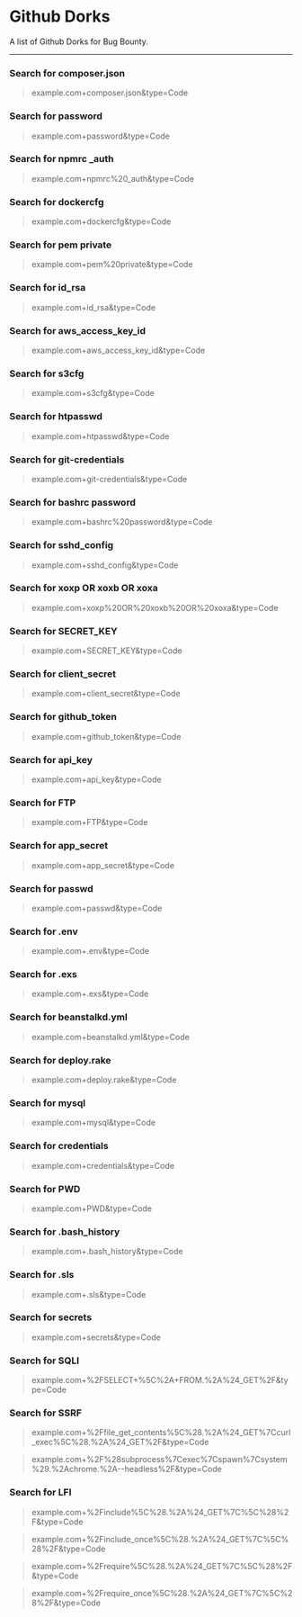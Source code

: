 # Github Dorks

A list of Github Dorks for Bug Bounty.

---

### Search for composer.json

> example.com+composer.json&type=Code

### Search for password

> example.com+password&type=Code

### Search for npmrc _auth

> example.com+npmrc%20_auth&type=Code

### Search for dockercfg

> example.com+dockercfg&type=Code

### Search for pem private

> example.com+pem%20private&type=Code

### Search for id_rsa

> example.com+id_rsa&type=Code

### Search for aws_access_key_id

> example.com+aws_access_key_id&type=Code

### Search for s3cfg

> example.com+s3cfg&type=Code

### Search for htpasswd

> example.com+htpasswd&type=Code

### Search for git-credentials

> example.com+git-credentials&type=Code

### Search for bashrc password

> example.com+bashrc%20password&type=Code

### Search for sshd_config

> example.com+sshd_config&type=Code

### Search for xoxp OR xoxb OR xoxa

> example.com+xoxp%20OR%20xoxb%20OR%20xoxa&type=Code

### Search for SECRET_KEY

> example.com+SECRET_KEY&type=Code

### Search for client_secret

> example.com+client_secret&type=Code

### Search for github_token

> example.com+github_token&type=Code

### Search for api_key

> example.com+api_key&type=Code

### Search for FTP

> example.com+FTP&type=Code

### Search for app_secret

> example.com+app_secret&type=Code

### Search for passwd

> example.com+passwd&type=Code

### Search for .env

> example.com+.env&type=Code

### Search for .exs

> example.com+.exs&type=Code

### Search for beanstalkd.yml

> example.com+beanstalkd.yml&type=Code

### Search for deploy.rake

> example.com+deploy.rake&type=Code

### Search for mysql

> example.com+mysql&type=Code

### Search for credentials

> example.com+credentials&type=Code

### Search for PWD

> example.com+PWD&type=Code

### Search for .bash_history

> example.com+.bash_history&type=Code

### Search for .sls

> example.com+.sls&type=Code

### Search for secrets

> example.com+secrets&type=Code

### Search for SQLI

> example.com+%2FSELECT+%5C%2A+FROM.%2A%24_GET%2F&type=Code

### Search for SSRF

> example.com+%2Ffile_get_contents%5C%28.%2A%24_GET%7Ccurl_exec%5C%28.%2A%24_GET%2F&type=Code

> example.com+%2F%28subprocess%7Cexec%7Cspawn%7Csystem%29.%2Achrome.%2A--headless%2F&type=Code

### Search for LFI

> example.com+%2Finclude%5C%28.%2A%24_GET%7C%5C%28%2F&type=Code

> example.com+%2Finclude_once%5C%28.%2A%24_GET%7C%5C%28%2F&type=Code

> example.com+%2Frequire%5C%28.%2A%24_GET%7C%5C%28%2F&type=Code

> example.com+%2Frequire_once%5C%28.%2A%24_GET%7C%5C%28%2F&type=Code
